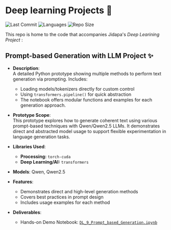 # Deep learning Projects 🤖
![Last Commit](https://img.shields.io/github/last-commit/JPP-J/deep-_learning_project?style=flat-square)
![Languages](https://img.shields.io/github/languages/count/JPP-J/deep-_learning_project?style=flat-square)
![Repo Size](https://img.shields.io/github/repo-size/JPP-J/deep-_learning_project?style=flat-square)


This repo is home to the code that accompanies Jidapa's *Deep Learining Project* :

## Prompt-based Generation with LLM Project ✨

- **Description**:  
  A detailed Python prototype showing multiple methods to perform text generation via prompting. Includes:
  - Loading models/tokenizers directly for custom control
  - Using `transformers.pipeline()` for quick abstraction
  - The notebook offers modular functions and examples for each generation approach.

- **Prototype Scope**:  
  This prototype explores how to generate coherent text using various prompt-based techniques with Qwen/Qwen2.5 LLMs. It demonstrates direct and abstracted model usage to support flexible experimentation in language generation tasks.

- **Libraries Used**:
  - **Processing:** `torch-cuda`
  - **Deep Learning/AI:** `transformers`

- **Models**: Qwen, Qwen2.5

- **Features**:
  - Demonstrates direct and high-level generation methods
  - Covers best practices in prompt design
  - Includes usage examples for each method

- **Deliverables**:
  - Hands-on Demo Notebook: [`DL_9_Prompt_based_Generation.ipynb`](DL_9_Prompt_based_Generation.ipynb)

